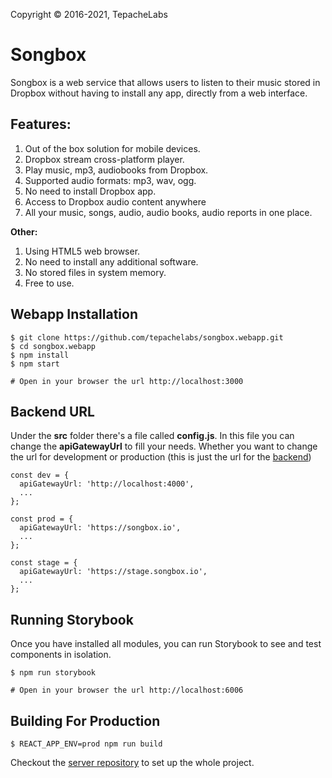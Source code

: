 Copyright © 2016-2021, TepacheLabs

# Songbox

Songbox is a web service that allows users to listen to their music stored in Dropbox without having to install any app, directly from a web interface.

## Features:

1. Out of the box solution for mobile devices.
2. Dropbox stream cross-platform player.
3. Play music, mp3, audiobooks from Dropbox.
4. Supported audio formats: mp3, wav, ogg.
5. No need to install Dropbox app.
6. Access to Dropbox audio content anywhere
7. All your music, songs, audio, audio books, audio reports in one place.

**Other:**

1. Using HTML5 web browser.
2. No need to install any additional software.
3. No stored files in system memory.
4. Free to use.

## Webapp Installation
```shell script
$ git clone https://github.com/tepachelabs/songbox.webapp.git
$ cd songbox.webapp
$ npm install
$ npm start

# Open in your browser the url http://localhost:3000
```
## Backend URL
Under the **src** folder there's a file called **config.js**. In this file you can change the **apiGatewayUrl** to fill your needs.
Whether you want to change the url for development or production (this is just the url for the [backend](https://github.com/tepachelabs/songbox.api))
```
const dev = {
  apiGatewayUrl: 'http://localhost:4000',
  ...
};

const prod = {
  apiGatewayUrl: 'https://songbox.io',
  ...
};

const stage = {
  apiGatewayUrl: 'https://stage.songbox.io',
  ...
};
```

## Running Storybook
Once you have installed all modules, you can run Storybook to see and test components in isolation.
```shell script
$ npm run storybook

# Open in your browser the url http://localhost:6006
```
## Building For Production

```shell script
$ REACT_APP_ENV=prod npm run build

```

Checkout the [server repository](https://github.com/tepachelabs/songbox.api) to set up the whole project.